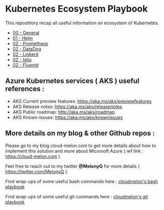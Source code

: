 # Kubernetes Ecosystem Playbook

This repostitory recap all useful information on ecosystem of Kubernetes. 

- [00 - General](https://github.com/cloudmelon/k8secosys/blob/master/00%20-%20General.md)
- [01 - Helm](https://github.com/cloudmelon/k8secosys/blob/master/01%20-%20Helm.md)
- [02 - Prometheus](https://github.com/cloudmelon/k8secosys/blob/master/02%20-%20Prometheus.md)
- [02 - DataDog](https://github.com/cloudmelon/k8secosys/blob/master/02%20-%20Prometheus.md)
- [02 - Linkerd](https://github.com/cloudmelon/k8secosys/blob/master/02%20-%20Prometheus.md)
- [02 - Istio](https://github.com/cloudmelon/k8secosys/blob/master/02%20-%20Prometheus.md)
- [02 - Fluentd](https://github.com/cloudmelon/k8secosys/blob/master/02%20-%20Prometheus.md)

## Azure Kubernetes services ( AKS ) useful references : 

- AKS Current preview features: https://aka.ms/aks/previewfeatures
- AKS Release notes: https://aka.ms/aks/releasenotes
- AKS Public roadmap: http://aka.ms/aks/roadmap
- AKS Known-issues: https://aka.ms/aks/knownissues


## More details on my blog & other Github repos : 


Please go to my blog cloud-melon.com to get more details about how to implement this solution and more about Microsoft Azure ( ref link : https://cloud-melon.com )

Feel free to reach out to my twitter **@MelonyQ** for more details ( https://twitter.com/MelonyQ ). 


Find wrap-ups of some useful bash commands here : 
[cloudmelon's bash playbook ](https://github.com/cloudmelon/melonbash)


Find wrap-ups of some useful git commands here : 
[cloudmelon's git playbook ](https://github.com/cloudmelon/melongit)

